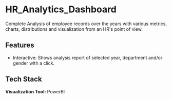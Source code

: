 # HR_Analytics_Dashboard

Complete Analysis of employee records over the years with various metrics, charts, distributions and visualization from an HR's point of view.


## Features

- Interactive: Shows analysis report of selected year, department and/or gender with a click.



## Tech Stack

**Visualization Tool:** PowerBI
